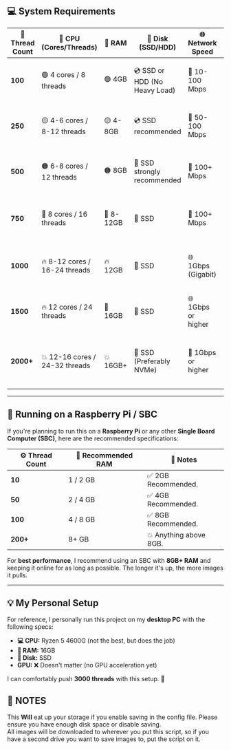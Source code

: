 ## 💻 System Requirements  

| 🚀 **Thread Count** | 🧠 **CPU (Cores/Threads)** | 💾 **RAM**      | 💽 **Disk (SSD/HDD)**          | 🌐 **Network Speed**   | 📝 **Notes**                                                   |
|------------------|--------------------------|-----------------|----------------------------|---------------------|-------------------------------------------------------------|
| **100**          | 🟢 4 cores / 8 threads     | 🟢 4GB           | 💿 SSD or HDD (No Heavy Load) | 📶 10-100 Mbps       | ✅ Low load, most systems can handle this with no issue.     |
| **250**          | 🟡 4-6 cores / 8-12 threads | 🟡 4-8GB         | 💿 SSD recommended          | 📶 50-100 Mbps       | ⚠️ Moderate load; SSD recommended for smooth operations.    |
| **500**          | 🟠 6-8 cores / 12 threads   | 🟠 8GB           | 💽 SSD strongly recommended  | 📶 100+ Mbps         | ⚠️ Heavy load, SSD needed for I/O speed, stable networking.  |
| **750**          | 🔴 8 cores / 16 threads     | 🔴 8-12GB        | 💽 SSD                      | 📶 100+ Mbps         | 📈 High thread count, decent network speed necessary.       |
| **1000**         | 🔥 8-12 cores / 16-24 threads | 🔥 12GB        | 💽 SSD                      | 🌐 1Gbps (Gigabit)   | 💪 High load, fast SSD + Gigabit network required.          |
| **1500**         | 🔥 12 cores / 24 threads    | 💪 16GB         | 💽 SSD                      | 🌐 1Gbps or higher   | 💥 Heavy processing, Potential discord rate limiting.       |
| **2000+**        | 💥 12-16 cores / 24-32 threads | 💥 16GB+    | 💽 SSD (Preferably NVMe)    | 🚀 1Gbps or higher   | 🧨 Extreme load, potential network bottlenecks, discord rate limits.|

---

## 🍓 Running on a Raspberry Pi / SBC  

If you're planning to run this on a **Raspberry Pi** or any other **Single Board Computer (SBC)**, here are the recommended specifications:  

| ⚙️ **Thread Count** | 💾 **Recommended RAM** | 📝 **Notes**                |
|------------------|------------------------|---------------------------|
| **10**           | 1 / 2 GB                | ✅ 2GB Recommended.        |
| **50**           | 2 / 4 GB                | ✅ 4GB Recommended.        |
| **100**          | 4 / 8 GB                | ✅ 8GB Recommended.        |
| **200+**         | 8+ GB                   | 💥 Anything above 8GB.     |

For **best performance**, I recommend using an SBC with **8GB+ RAM** and keeping it online for as long as possible. The longer it's up, the more images it pulls.  

---

## 💡 My Personal Setup  

For reference, I personally run this project on my **desktop PC** with the following specs:  
- **💻 CPU:** Ryzen 5 4600G (not the best, but does the job)  
- **💾 RAM:** 16GB  
- **💽 Disk:** SSD  
- **GPU:** ❌ Doesn't matter (no GPU acceleration yet)  

I can comfortably push **3000 threads** with this setup. 🚀  


## 📝 NOTES

This **Will** eat up your storage if you enable saving in the config file. Please ensure you have enough disk space or disable saving.<br>
All images will be downloaded to wherever you put this script, so if you have a second drive you want to save images to, put the script on it.